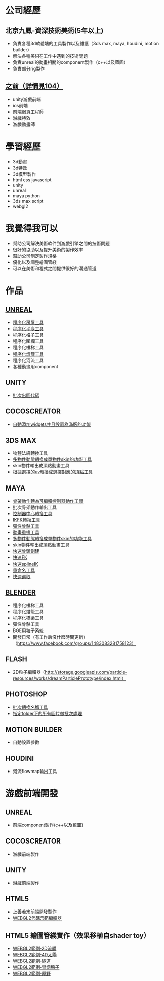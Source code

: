 # 公司經歷

## 北京九鳳-資深技術美術(5年以上)
+ 負責各種3d軟體端的工具製作以及維護（3ds max, maya, houdini, motion builder）
+ 解決各種美術在工作中遇到的技術問題
+ 負責unreal的動畫相關的component製作（c++以及藍圖）
+ 負責部分rig製作

## [之前（詳情見104）](https://pda.104.com.tw/profile/share/3B0Ll34jDYVAISjJPOrZe1XJCjxeHnu4)
+ unity游戲前端
+ ios前端
+ 前端網頁工程師
+ 游戲特效
+ 游戲動畫師

# 學習經歷
+ 3d動畫
+ 3d特效
+ 3d模型製作
+ html css javascript
+ unity
+ unreal
+ maya python
+ 3ds max script
+ webgl2

# 我覺得我可以
+ 幫助公司解決美術軟件到游戲引擎之間的技術問題
+ 很好的協助以及提升美術的製作效率
+ 幫助公司制定製作規格
+ 優化以及調整繪圖管綫
+ 可以在美術和程式之間提供很好的溝通管道

# 作品

## [UNREAL](https://youtu.be/nEfO7YGbtMw)
+ [程序化房屋工具](https://youtu.be/FQ2pSbBU0vg)
+ [程序化平臺工具](https://youtu.be/rOiKHqlPy60)
+ [程序化格子工具](https://youtu.be/Z75KBI1W8s8)
+ 程序化圍欄工具
+ 程序化樓梯工具
+ [程序化燈籠工具](https://youtu.be/uLWDlnlaw9c)
+ 程序化河流工具
+ 各種動畫用component

## UNITY
+ [批次出圖代碼](https://1drv.ms/u/s!Apea4elXUnuxhMAwI3GehBq5s-9UhA?e=B736uG)

## COCOSCREATOR
+ [自動添加widgets并且設置為滿版的功能](https://store.cocos.com/app/en/detail/3112)

## 3DS MAX
+ 物體法綫轉換工具
+ [多物件動態轉換成單物件skin的功能工具](https://vicyu1983.github.io/profile/assets/dynamic_to_skin.gif)
+ skin物件輸出成頂點動畫工具
+ [根據選擇的uv轉換成選擇對應的頂點工具](https://vicyu1983.github.io/profile/assets/uv_to_vertex.gif)

## MAYA
+ [骨架動作轉為可編輯控制器動作工具](https://vicyu1983.github.io/profile/assets/importSingleFBX.gif)
+ 批次骨架動作輸出工具
+ [控制器中心轉換工具](https://vicyu1983.github.io/profile/assets/transferOffset.gif)
+ [IKFK轉換工具](https://vicyu1983.github.io/profile/assets/IKFKConverter.gif)
+ [彈性骨骼工具](https://vicyu1983.github.io/profile/assets/springBone.gif)
+ [動畫重排工具](https://vicyu1983.github.io/profile/assets/rerangeAnimation.gif)
+ [多物件動態轉換成單物件skin的功能工具](https://vicyu1983.github.io/profile/assets/aniToSkeleton.gif)
+ skin物件輸出成頂點動畫工具
+ [快速骨頭創建](https://vicyu1983.github.io/profile/assets/quick_joint.gif)
+ [快速FK](https://vicyu1983.github.io/profile/assets/quick_FK.gif)
+ [快速splineIK](https://vicyu1983.github.io/profile/assets/quick_spline_ctrl.gif)
+ [重命名工具](https://vicyu1983.github.io/profile/assets/quick_rename.gif)
+ [快速選取](https://vicyu1983.github.io/profile/assets/quick_select_scale.gif)

## [BLENDER](https://github.com/VicYu1983/blenderAddon)
+ 程序化樓梯工具
+ 程序化燈籠工具
+ 程序化橋梁工具
+ 彈性骨骼工具
+ BGE用粒子系統
+ 開發日常（有工作后沒什麽時間更新）（https://www.facebook.com/groups/1483083281758123）

## FLASH
+ 2D粒子編輯器（http://storage.googleapis.com/particle-resources/works/dreamParticlePrototype/index.html）

## PHOTOSHOP
+ [批次轉換名稱工具](https://1drv.ms/u/s!Apea4elXUnuxgrd83d7cVU9fQtU8zQ?e=JuCWTZ)
+ [指定folder下的所有圖片做批次處理](https://1drv.ms/u/s!Apea4elXUnuxhMAveLSXHxhKAd65ZA?e=Tgb4JM)

## MOTION BUILDER
+ 自動設置參數

## HOUDINI
+ 河流flowmap輸出工具

# 游戲前端開發

## UNREAL
+ 前端component製作(c++以及藍圖)

## COCOSCREATOR
+ 游戲前端製作

## UNITY
+ 游戲前端製作

## HTML5
+ [上善若水前端開發製作](https://particle-979.appspot.com/manager/index.html#)
+ [WEBGL2代碼示範編輯器](https://vicyu1983.github.io/profile/webgl_example/index.html)

## HTML5 繪圖管綫實作（效果移植自shader toy）
+ [WEBGL2範例-2D流體](https://vicyu1983.github.io/profile/webgl2_example/test2DNavierStokes.html)
+ [WEBGL2範例-4D太陽](https://vicyu1983.github.io/profile/webgl2_example/test4DSun.html)
+ [WEBGL2範例-隧道](https://vicyu1983.github.io/profile/webgl2_example/testShaderToy.html)
+ [WEBGL2範例-冒烟鴨子](https://vicyu1983.github.io/profile/webgl2_example/testSmokingDuck.html)
+ [WEBGL2範例-原野](https://vicyu1983.github.io/profile/webgl2_example/testGreenFieldDiorama.html)






 
 
